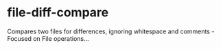 # file-diff-compare
Compares two files for differences, ignoring whitespace and comments - Focused on File operations...
